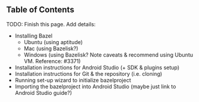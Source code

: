 ## Table of Contents

TODO: Finish this page. Add details:

- Installing Bazel
  - Ubuntu (using aptitude)
  - Mac (using Bazelisk?)
  - Windows (using Bazelisk? Note caveats & recommend using  Ubuntu VM. Reference: #3371)
- Installation instructions for Android Studio (+ SDK & plugins setup)
- Installation instructions for Git & the repository (i.e. cloning)
- Running set-up wizard to initialize bazelproject
- Importing the bazelproject into Android Studio (maybe just link to Android Studio guide?)
